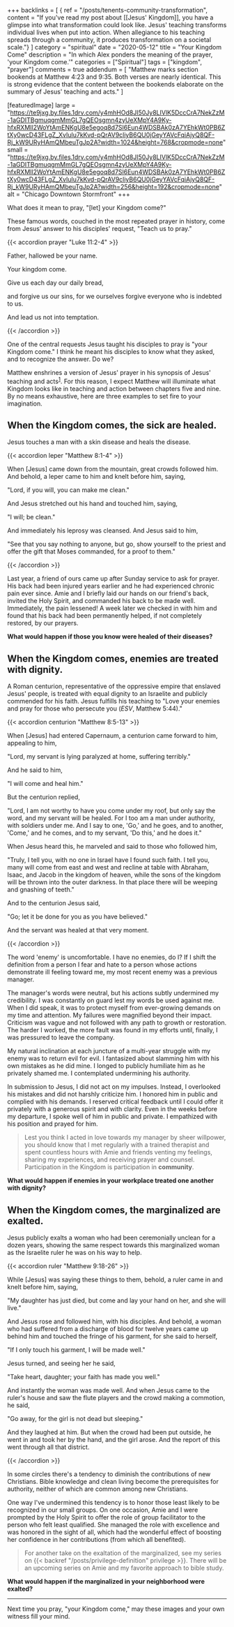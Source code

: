 +++
backlinks = [
{ ref = "/posts/tenents-community-transformation", content = "If you've read my post about [[Jesus' Kingdom]], you have a glimpse into what transformation could look like. Jesus' teaching transforms individual lives when put into action. When allegiance to his teaching spreads through a community, it produces transformation on a societal scale."}
]
category = "spiritual"
date = "2020-05-12"
title = "Your Kingdom Come"
description = "In which Alex ponders the meaning of the prayer, 'your Kingdom come.'"
categories = ["Spiritual"]
tags = ["kingdom", "prayer"]
comments = true
addendum = [
  "Matthew marks section bookends at Matthew 4:23 and 9:35. Both verses are nearly identical. This is strong evidence that the content between the bookends elaborate on the summary of Jesus' teaching and acts."
]

[featuredImage]
  large = "https://te9jxg.by.files.1drv.com/y4mhHOd8JI50Jy8LIVlK5DccCrA7NekZzM-1aGDITBgmuqgmMmGL7gQEOsgmn4zyUeXMpY4A9Ky-hfxRXMIl2WoYtAmENKgU8e5egoq8d7Sl6Eun4WDSBAk0zA7YEhkWt0PB6ZtXy0wcD43FLgZ_XvIulu7kKvd-pQrAV9cliyB6QU0jGeyYAVcFqiAjyQ8QF-Rj_kW9URyHAmQMbeuTgJp2A?width=1024&height=768&cropmode=none"
  small = "https://te9jxg.by.files.1drv.com/y4mhHOd8JI50Jy8LIVlK5DccCrA7NekZzM-1aGDITBgmuqgmMmGL7gQEOsgmn4zyUeXMpY4A9Ky-hfxRXMIl2WoYtAmENKgU8e5egoq8d7Sl6Eun4WDSBAk0zA7YEhkWt0PB6ZtXy0wcD43FLgZ_XvIulu7kKvd-pQrAV9cliyB6QU0jGeyYAVcFqiAjyQ8QF-Rj_kW9URyHAmQMbeuTgJp2A?width=256&height=192&cropmode=none"
  alt   = "Chicago Downtown Stormfront"
+++

What does it mean to pray, "[let] your Kingdom come?"

These famous words, couched in the most repeated prayer in history, come from Jesus' answer to his disciples' request, "Teach us to pray."

{{< accordion prayer "Luke 11:2-4" >}}

<p>Father, hallowed be your name.</p>
<p>Your kingdom come.</p>
<p>Give us each day our daily bread,</p>
<p>and forgive us our sins, for we ourselves forgive everyone who is indebted to us.</p>
<p>And lead us not into temptation.</p>

{{< /accordion >}}

One of the central requests Jesus taught his disciples to pray is "your Kingdom come." I think he meant his disciples to know what they asked, and to recognize the answer. Do we?

Matthew enshrines a version of Jesus' prayer in his synopsis of Jesus' teaching and acts<sup>[1](#addendum)</sup>. For this reason, I expect Matthew will illuminate what Kingdom looks like in teaching and action between chapters five and nine. By no means exhaustive, here are three examples to set fire to your imagination.

## When the Kingdom comes, the sick are healed.

Jesus touches a man with a skin disease and heals the disease.

{{< accordion leper "Matthew 8:1-4" >}}

<p>When [Jesus] came down from the mountain, great crowds followed him. And behold, a leper came to him and knelt before him, saying,
<p>"Lord, if you will, you can make me clean."</p>
<p>And Jesus stretched out his hand and touched him, saying,</p>
<p>"I will; be clean."</p>
<p>And immediately his leprosy was cleansed. And Jesus said to him,</p>
<p>"See that you say nothing to anyone, but go, show yourself to the priest and offer the gift that Moses commanded, for a proof to them."</p>

{{< /accordion >}}

Last year, a friend of ours came up after Sunday service to ask for prayer. His back had been injured years earlier and he had experienced chronic pain ever since. Amie and I briefly laid our hands on our friend's back, invited the Holy Spirit, and commanded his back to be made well. Immediately, the pain lessened! A week later we checked in with him and found that his back had been permanently helped, if not completely restored, by our prayers.

**What would happen if those you know were healed of their diseases?**

## When the Kingdom comes, enemies are treated with dignity.

A Roman centurion, representative of the oppressive empire that enslaved Jesus' people, is treated with equal dignity to an Israelite and publicly commended for his faith. Jesus fulfills his teaching to "Love your enemies and pray for those who persecute you (_ESV_, Matthew 5:44)."

{{< accordion centurion "Matthew 8:5-13" >}}

<p>When [Jesus] had entered Capernaum, a centurion came forward to him, appealing to him,</p>
<p>"Lord, my servant is lying paralyzed at home, suffering terribly."</p>
<p>And he said to him,</p>
<p>"I will come and heal him."</p>
<p>But the centurion replied,</p>
<p>"Lord, I am not worthy to have you come under my roof, but only say the word, and my servant will be healed. For I too am a man under authority, with soldiers under me. And I say to one, 'Go,' and he goes, and to another, 'Come,' and he comes, and to my servant, 'Do this,' and he does it."</p>
<p>When Jesus heard this, he marveled and said to those who followed him,</p>
<p>"Truly, I tell you, with no one in Israel have I found such faith. I tell you, many will come from east and west and recline at table with Abraham, Isaac, and Jacob in the kingdom of heaven, while the sons of the kingdom will be thrown into the outer darkness. In that place there will be weeping and gnashing of teeth."</p>
<p>And to the centurion Jesus said,</p>
<p>"Go; let it be done for you as you have believed."</p>
<p>And the servant was healed at that very moment.</p>

{{< /accordion >}}

The word 'enemy' is uncomfortable. I have no enemies, do I? If I shift the definition from a person I fear and hate to a person whose actions demonstrate ill feeling toward me, my most recent enemy was a previous manager.

The manager's words were neutral, but his actions subtly undermined my credibility. I was constantly on guard lest my words be used against me. When I did speak, it was to protect myself from ever-growing demands on my time and attention. My failures were magnified beyond their impact. Criticism was vague and not followed with any path to growth or restoration. The harder I worked, the more fault was found in my efforts until, finally, I was pressured to leave the company.

My natural inclination at each juncture of a multi-year struggle with my enemy was to return evil for evil. I fantasized about slamming him with his own mistakes as he did mine. I longed to publicly humiliate him as he privately shamed me. I contemplated undermining his authority.

In submission to Jesus, I did not act on my impulses. Instead, I overlooked his mistakes and did not harshly criticize him. I honored him in public and complied with his demands. I reserved critical feedback until I could offer it privately with a generous spirit and with clarity. Even in the weeks before my departure, I spoke well of him in public and private. I empathized with his position and prayed for him.

> Lest you think I acted in love towards my manager by sheer willpower, you should know that I met regularly with a trained therapist and spent countless hours with Amie and friends venting my feelings, sharing my experiences, and receiving prayer and counsel. Participation in the Kingdom is participation in **community**.

**What would happen if enemies in your workplace treated one another with dignity?**

## When the Kingdom comes, the marginalized are exalted.

Jesus publicly exalts a woman who had been ceremonially unclean for a dozen years, showing the same respect towards this marginalized woman as the Israelite ruler he was on his way to help.

{{< accordion ruler "Matthew 9:18-26" >}}

<p>While [Jesus] was saying these things to them, behold, a ruler came in and knelt before him, saying,</p>
<p>"My daughter has just died, but come and lay your hand on her, and she will live."</p>
<p>And Jesus rose and followed him, with his disciples. And behold, a woman who had suffered from a discharge of blood for twelve years came up behind him and touched the fringe of his garment, for she said to herself,</p>
<p>"If I only touch his garment, I will be made well."</p>
<p>Jesus turned, and seeing her he said,</p>
<p>"Take heart, daughter; your faith has made you well."</p>
<p>And instantly the woman was made well. And when Jesus came to the ruler's house and saw the flute players and the crowd making a commotion, he said,</p>
<p>"Go away, for the girl is not dead but sleeping."</p>
<p>And they laughed at him. But when the crowd had been put outside, he went in and took her by the hand, and the girl arose. And the report of this went through all that district.</p>

{{< /accordion >}}

In some circles there's a tendency to diminish the contributions of new Christians. Bible knowledge and clean living become the prerequisites for authority, neither of which are common among new Christians.

One way I've undermined this tendency is to honor those least likely to be recognized in our small groups. On one occasion, Amie and I were prompted by the Holy Spirit to offer the role of group facilitator to the person who felt least qualified. She managed the role with excellence and was honored in the sight of all, which had the wonderful effect of boosting her confidence in her contributions (from which all benefited).

> For another take on the exaltation of the marginalized, see my series on {{< backref "/posts/privilege-definition" privilege >}}. There will be an upcoming series on Amie and my favorite approach to bible study.

**What would happen if the marginalized in your neighborhood were exalted?**

---

Next time you pray, "your Kingdom come," may these images and your own witness fill your mind.
